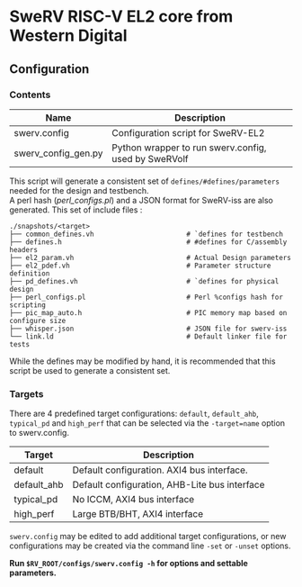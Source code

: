 # SweRV RISC-V EL2 core from Western Digital

## Configuration

### Contents
Name                    | Description
----------------------  | ------------------------------
swerv.config            | Configuration script for SweRV-EL2  
swerv_config_gen.py     | Python wrapper to run swerv.config, used by SweRVolf


This script will generate a consistent set of `defines/#defines/parameters` needed for the design and testbench.  
A perl hash (*perl_configs.pl*) and a JSON format for SweRV-iss are also generated.
This set of include files :  

    ./snapshots/<target>
    ├── common_defines.vh                       # `defines for testbench
    ├── defines.h                               # #defines for C/assembly headers
    ├── el2_param.vh                            # Actual Design parameters
    ├── el2_pdef.vh                             # Parameter structure definition
    ├── pd_defines.vh                           # `defines for physical design
    ├── perl_configs.pl                         # Perl %configs hash for scripting
    ├── pic_map_auto.h                          # PIC memory map based on configure size
    ├── whisper.json                            # JSON file for swerv-iss
    └── link.ld                                 # Default linker file for tests



While the defines may be modified by hand, it is recommended that this script be used to generate a consistent set.

### Targets
There are 4 predefined target configurations: `default`, `default_ahb`, `typical_pd` and `high_perf` that can be selected via the `-target=name` option to swerv.config.

Target                  | Description
----------------------  | ------------------------------
default                 | Default configuration. AXI4 bus interface. 
default_ahb             | Default configuration, AHB-Lite bus interface
typical_pd              | No ICCM, AXI4 bus interface
high_perf               | Large BTB/BHT, AXI4 interface


`swerv.config` may be edited to add additional target configurations, or new configurations may be created via the command line `-set` or `-unset` options.

**Run `$RV_ROOT/configs/swerv.config -h` for options and settable parameters.**
